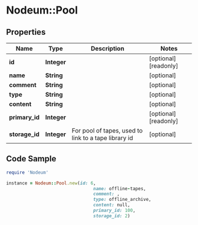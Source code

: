# Nodeum::Pool

## Properties

Name | Type | Description | Notes
------------ | ------------- | ------------- | -------------
**id** | **Integer** |  | [optional] [readonly] 
**name** | **String** |  | [optional] 
**comment** | **String** |  | [optional] 
**type** | **String** |  | [optional] 
**content** | **String** |  | [optional] 
**primary_id** | **Integer** |  | [optional] [readonly] 
**storage_id** | **Integer** | For pool of tapes, used to link to a tape library id | [optional] 

## Code Sample

```ruby
require 'Nodeum'

instance = Nodeum::Pool.new(id: 6,
                                 name: offline-tapes,
                                 comment: ,
                                 type: offline_archive,
                                 content: null,
                                 primary_id: 100,
                                 storage_id: 2)
```


